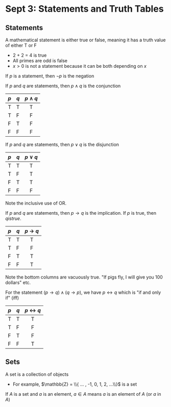 # Sept 3: Statements and Truth Tables

## Statements

A mathematical statement is either true or false, meaning it has a truth value of either T or F
- 2 + 2 = 4 is true
- All primes are odd is false
- $x > 0$ is not a statement because it can be both depending on $x$

If $p$ is a statement, then $\lnot p$ is the negation

If $p$ and $q$ are statements, then $p \land q$ is the conjunction

| $p$ | $q$ |$p$ $\land$ $q$|
|---|---|:---:|
|T|T|T                  |
|T|F|F|
|F|T|F|
|F|F|F|

If $p$ and $q$ are statements, then $p \lor q$ is the disjunction

| $p$ | $q$ | $p$ $\lor$ $q$ |
|---|---|:---:|
|T|T|T|
|T|F|T|
|F|T|T|
|F|F|F|

Note the inclusive use of OR. 

If $p$ and $q$ are statements, then $p \rightarrow q$ is the implication. If $p$ is true, then $q is true$. 

| $p$ | $q$ | $p$ $\rightarrow$ $q$ |
|---|---|:---:|
|T|T|T|
|T|F|F|
|F|T|T|
|F|F|T|

Note the bottom columns are vacuously true. "If pigs fly, I will give you 100 dollars" etc. 

For the statement $(p \rightarrow q) \land (q \rightarrow p)$, we have $p \leftrightarrow q$ which is "if and only if" (iff)

| $p$ | $q$ | $p$ $\leftrightarrow$ $q$ |
|---|---|:---:|
|T|T|T|
|T|F|F|
|F|T|F|
|F|F|T|

## Sets

A set is a collection of objects
- For example, $\mathbb{Z} = \\{ ... , -1, 0, 1, 2, ...\\}$ is a set

If $A$ is a set and $a$ is an element, $a \in A$ means $a$ is an element of $A$ (or $a$ in $A$)
